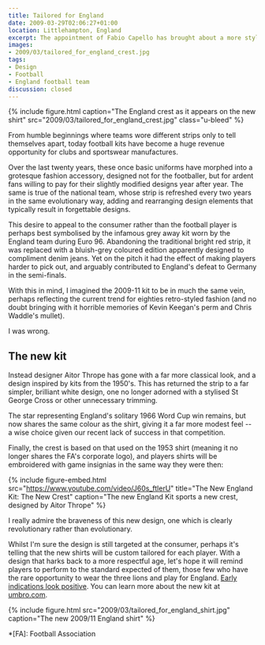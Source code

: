 ```yaml
---
title: Tailored for England
date: 2009-03-29T02:06:27+01:00
location: Littlehampton, England
excerpt: The appointment of Fabio Capello has brought about a more stylish and confident England. Now they have a kit to match.
images:
- 2009/03/tailored_for_england_crest.jpg
tags:
- Design
- Football
- England football team
discussion: closed
---
```

{% include figure.html
  caption="The England crest as it appears on the new shirt"
  src="2009/03/tailored_for_england_crest.jpg"
  class="u-bleed"
%}

From humble beginnings where teams wore different strips only to tell themselves apart, today football kits have become a huge revenue opportunity for clubs and sportswear manufactures.

Over the last twenty years, these once basic uniforms have morphed into a grotesque fashion accessory, designed not for the footballer, but for ardent fans willing to pay for their slightly modified designs year after year. The same is true of the national team, whose strip is refreshed every two years in the same evolutionary way, adding and rearranging design elements that typically result in forgettable designs.

This desire to appeal to the consumer rather than the football player is perhaps best symbolised by the infamous grey away kit worn by the England team during Euro 96. Abandoning the traditional bright red strip, it was replaced with a bluish-grey coloured edition apparently designed to compliment denim jeans. Yet on the pitch it had the effect of making players harder to pick out, and arguably contributed to England's defeat to Germany in the semi-finals.

With this in mind, I imagined the 2009-11 kit to be in much the same vein, perhaps reflecting the current trend for eighties retro-styled fashion (and no doubt bringing with it horrible memories of Kevin Keegan's perm and Chris Waddle's mullet).

I was wrong.

## The new kit

Instead designer Aitor Thrope has gone with a far more classical look, and a design inspired by kits from the 1950's. This has returned the strip to a far simpler, brilliant white design, one no longer adorned with a stylised St George Cross or other unnecessary trimming.

The star representing England's solitary 1966 Word Cup win remains, but now shares the same colour as the shirt, giving it a far more modest feel -- a wise choice given our recent lack of success in that competition.

Finally, the crest is based on that used on the 1953 shirt (meaning it no longer shares the FA's corporate logo), and players shirts will be embroidered with game insignias in the same way they were then:

{% include figure-embed.html
  src="https://www.youtube.com/video/J60s_ftlerU"
  title="The New England Kit: The New Crest"
  caption="The new England Kit sports a new crest, designed by Aitor Thrope"
%}

I really admire the braveness of this new design, one which is clearly revolutionary rather than evolutionary.

Whilst I'm sure the design is still targeted at the consumer, perhaps it's telling that the new shirts will be custom tailored for each player. With a design that harks back to a more respectful age, let's hope it will remind players to perform to the standard expected of them, those few who have the rare opportunity to wear the three lions and play for England. [Early indications look positive][1]. You can learn more about the new kit at [umbro.com][2].

{% include figure.html
  src="2009/03/tailored_for_england_shirt.jpg"
  caption="The new 2009/11 England shirt"
%}

[1]: http://news.bbc.co.uk/sport1/hi/football/internationals/7967094.stm
[2]: http://www.umbro.com/

*[FA]: Football Association
